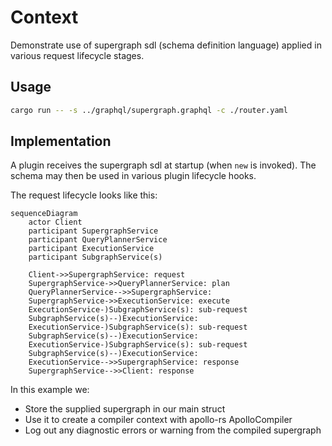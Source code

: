 # Context

Demonstrate use of supergraph sdl (schema definition language)  applied in various request lifecycle stages.

## Usage
```bash
cargo run -- -s ../graphql/supergraph.graphql -c ./router.yaml
```

## Implementation
A plugin receives the supergraph sdl at startup (when `new` is invoked). 
The schema may then be used in various plugin lifecycle hooks.

The request lifecycle looks like this:
```mermaid
sequenceDiagram
    actor Client
    participant SupergraphService
    participant QueryPlannerService
    participant ExecutionService
    participant SubgraphService(s)

    Client->>SupergraphService: request
    SupergraphService->>QueryPlannerService: plan
    QueryPlannerService-->>SupergraphService: 
    SupergraphService->>ExecutionService: execute
    ExecutionService-)SubgraphService(s): sub-request
    SubgraphService(s)--)ExecutionService: 
    ExecutionService-)SubgraphService(s): sub-request
    SubgraphService(s)--)ExecutionService: 
    ExecutionService-)SubgraphService(s): sub-request
    SubgraphService(s)--)ExecutionService: 
    ExecutionService-->>SupergraphService: response
    SupergraphService-->>Client: response
```

In this example we:
 - Store the supplied supergraph in our main struct
 - Use it to create a compiler context with apollo-rs ApolloCompiler
 - Log out any diagnostic errors or warning from the compiled supergraph

